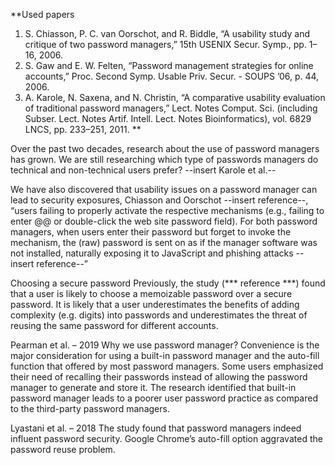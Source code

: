 **Used papers
1. S. Chiasson, P. C. van Oorschot, and R. Biddle, “A usability study and critique of two password managers,” 15th USENIX Secur. Symp., pp. 1–16, 2006.
2. S. Gaw and E. W. Felten, “Password management strategies for online accounts,” Proc. Second Symp. Usable Priv. Secur. - SOUPS ’06, p. 44, 2006.
3. A. Karole, N. Saxena, and N. Christin, “A comparative usability evaluation of traditional password managers,” Lect. Notes Comput. Sci. (including Subser. Lect. Notes Artif. Intell. Lect. Notes Bioinformatics), vol. 6829 LNCS, pp. 233–251, 2011.
**

Over the past two decades, research about the use of password managers has grown.  We are still researching which type of passwords managers do technical and non-technical users prefer? --insert Karole et al.--

We have also discovered that usability issues on a password manager can lead to security exposures, Chiasson and Oorschot --insert reference--,  “users failing to properly activate the respective mechanisms (e.g., failing to enter @@ or double-click the web site password field). For both password managers, when users enter their password but forget to invoke the mechanism, the (raw) password is sent on as if the manager software was not installed, naturally exposing it to JavaScript and phishing attacks --insert reference--”

Choosing a secure password
Previously, the study (*** reference ***) found that a user is likely to choose a memoizable password over a secure password. It is likely that a user underestimates the benefits of adding complexity (e.g. digits) into passwords and underestimates the threat of reusing the same password for different accounts.


Pearman et al. – 2019
Why we use password manager? Convenience is the major consideration for using a built-in password manager and the auto-fill function that offered by most password managers.
Some users emphasized their need of recalling their passwords instead of allowing the password manager to generate and store it. 
The research identified that built-in password manager leads to a poorer user password practice as compared to the third-party password managers.

Lyastani et al. – 2018
The study found that password managers indeed influent password security.
Google Chrome’s auto-fill option aggravated the password reuse problem.


